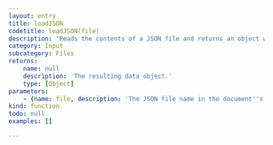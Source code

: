 ```yaml
---
layout: entry
title: loadJSON
codetitle: loadJSON(file)
description: 'Reads the contents of a JSON file and returns an object with the data. If the file is specified by name as string, the path can point either directly at a file in the document''s data directory or be specified as an absolute path.'
category: Input
subcategory: Files
returns:
    name: null
    description: 'The resulting data object.'
    type: [Object]
parameters:
    - {name: file, description: 'The JSON file name in the document''s data directory, an absolute path to a JSON file, a File instance or an URL.', optional: false, type: [String, File]}
kind: function
todo: null
examples: []

---
```

